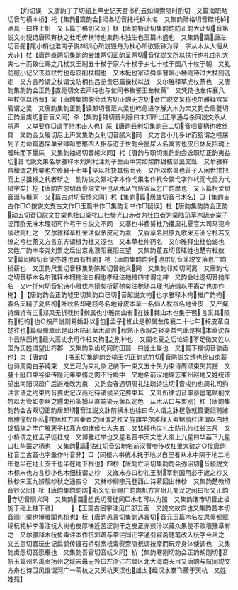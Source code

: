 <!-- { "loadSidebar": true } -->
　　【灼切误　又唐韵丁了切貂上声史记天官书杓云如绳索隐时酌切　又篇海职略切音勺横木桥】杔【集韵篇韵会闼各切音托杔栌木名　又集韵陟格切音磔杔栌酒具一曰柱上枅　又玉篇丁格切义同】杕【唐韵特计切集韵韵防正韵大计切音第説文树貎诗唐风有杕之杜毛传杕特也集韵木独生也玉篇木盛也　又集韵篇唐左切音舵尾小梢也淮南子説林训心所説毁舟为杕心所欲毁钟为铎　字从木从大俗从犬非】杖【唐韵直两切集韵韵会雉两切正韵呈两切音仗説文所以扶行也礼曲礼大夫七十而致仕赐之几杖又王制五十杖于家六十杖于乡七十杖于国八十杖于朝　又礼防服小记父丧苴杖竹也母丧削杖桐也　又木梃也家语舜事瞽瞍小棰则待过大杖则逃走　又方言矜谓之杖谓戈防柄也吕览贵已篇操杖以战　又尔雅释草虎杖荼也　又唐韵集韵韵会正韵直亮切文去声持也与仗同书牧誓王左杖黄　又凭倚也左传襄八年杖信以待晋】杗【唐韵集韵韵会武方切正韵无方切音亡説文杗栋也尔雅释宫杗廇谓之梁　又唐韵集韵正韵谟郎切音茫大梁也韩愈进学解大木为杗又韵会眉甍切正韵眉庚切音盲义同】杀【集韵辖切音刹徐曰未知所出正字通与杀同説文杀从杀声　又举要作□谓手持木击人也】杘【唐韵丑利切集韵丑二切音呬篗柄也收丝具　又韵会女履切尼上声又集韵女利切音腻义同　又方言小儿多诈而狯谓之嚜杘列子力命篇墨杘单至啴咺憋懯四人相与逰于世韵会墨杘人名寓言也皮日休反招魂上暧昧而下墨杘　又集韵抽迟切音絺义同】杙【唐韵与职切集韵韵会逸职切正韵夷益切音弋説文果名尔雅释木刘刘杙注刘子生山中实如棃酢甜核坚出交趾　又尔雅释宫樴谓之杙橜也左传襄十七年坚以杙抉其伤而死　又所以格兽也荘子人闲世拱把而上求狙猴之杙者斩之　韵防説文橜杙字本作弋果名作杙今橜弋字作杙而弋但为弋猎字矣】杚【唐韵古忽切音骨説文平也从木从气俗省从乞广韵摩也　又玉篇柯爱切音溉与概同　又篇古对切音愦义同】杛【集韵篇居雄切音弓木名】□【集韵支古作□○按説文支古文作□玉篇书作□集韵复书作□疑误】杜【唐韵集韵韵会正韵动五切音□説文甘棠也牡曰棠牝曰杜樊光曰赤者为杜白者为棠陆玑草木疏赤棠子涩而酢无味木理韧可作弓干与説文不同　又塞也书费誓杜乃擭周礼夏官大司马犯令凌政则杜之　又尔雅释草杜荣注似茅皮可为索　又香草名屈原九歌采芳洲兮杜若又缭之兮杜蘅又方言东齐谓根为杜又涩也　又本草杜仲药名　又尔雅释虫杜伯蝎也　又姓广韵本帝尧刘累之后出京兆濮阳襄阳三望　又集韵董五切音睹姓也楚有杜敖　又篇同都切音徒亦姓也晋有杜蒯】杝【唐韵集韵韵会池尔切音豸説文落也广韵析薪也　又正韵尺里切音移集韵陈知切音驰义同　又集韵邻知切同离　又唐韵弋之切音移木名尔雅释木椵杝注白椵也孝经注杝棺四寸谓之裨　又韵会吐逻切音扡车名　又叶托何切音佗诗小雅伐木掎矣析薪杝矣注杝随其理也诗缉以手离之也亦作柂】【唐韵韵会正韵墟里切集韵口已切音起説文枸也尔雅释木枸檵广韵枸春名天精子夏名枸叶秋名却老枝冬名地骨皮本草一名仙人杖根名地骨皮　又严粲诗缉诗有三郑风无折我树栁属也小雅南山有在彼棘山木也集于苞言采其隰有杞枸也○按严説则易姤卦以包孟子栁此是栁属左传襄二十七年梓皮革自楚往也篇似豫章此是山木陆玑草木疏苦秋熟正赤服之轻身益气此是枸本草沈存中云陕西枸最大髙丈余可作柱又枸之别种也　又国名夏之后论语不足徴又姓以国为氏姓谱望出齐郡　又集韵象齿切同防田噐一曰徙土轝也　又篇下楷切音骇臿也】束【唐韵】
　　【书玉切集韵韵会输玉切正韵式竹切音防説文缚也徐曰束薪也诗周南白茅纯束　又五疋为束礼杂记纳币一束又五十矢为束诗周颂束矢其搜　又脯十脡曰束谷梁传隐元年束脩之肉不行境中　又地名前汉地理志束州赵地又姓统谱望出南阳汉疏广后避难改为朿　又韵会春遇切周礼注疏诗注切音戍约也周礼司约注言语之约束约音要史记汉高纪待诸侯至定要束耳　又叶所律切音率蔡邕笔赋削文竹以为管如桼丝之纒束形条搏以直端染元黄以定色　从木从口与朿别】杠【唐韵集韵韵会古双切正韵居郎切音江説文牀前横木也徐曰今人谓之牀桯急就篇妻妇聘嫁赍媵僮奴仆私枕牀杠方言秦晋之间谓之杠又旌旗竿尔雅释天素锦绸杠注谓以白地锦韬旗之竿广雅天子杠髙九仞诸侯七大夫五　又铭橦也仪礼士防礼竹杠长三尺　又小桥谓之杠孟子徒杠成　又博雅杠举也又星名晋书天文志大帝上九星曰华葢下九星曰杠华葢之柄也　又集韵篇沽红切音公地名前汉曹参传攻杠里大破之○按唐韵杠音工古音也字彚作叶音非】□【同根六书统木托于地以自里者从木中隔于地二地形也半在地上支干也半在地下根也】四杪【唐韵亡沼切集韵韵会弥沼切音藐説文木标末也方言杪小也木细枝谓之杪　又嵗末亦曰杪礼王制宰制国用必于嵗之杪又秋杪宋玉九辨靓杪秋之遥夜兮　又林杪柳宗元登西山诗萦回出林杪　又集韵楚教切音钞义同】杫【唐韵集韵韵防斯义切音赐广韵肉机方言俎几蜀汉之闲曰杫又正韵寺切音厕义同　又集韵篇想氏切音徙同□木名可以为噐　又集韵渚市切音止板施于础上柱下者】
　　【玉篇古困字注见口部五画　又説文故庐也又集韵苦本切音阃门橜也博雅闑也机也】杬【唐韵愚袁切集韵遇袁切音元玉篇木名左思吴都赋绵杬杶栌李善注杬大树也皮厚味近苦涩剥干之皮正赤煎汁以藏众果使不败壊豫章有之　又尔雅释木杬鱼毒注本作抗郭疏与李注同正字通引容斋随笔改入杬字今从之　又五患切音玩史记扁鹊传镵石挢引案杬毒熨索隐杬谓按摩而玩弄身体使调也　又集韵虞怨切音愿椹也　又集韵吾官切音岏义同】杭【集韵寒刚切韵会正韵胡刚切音航玉篇州名禹贡扬州之域宋鼂无咎曰左浙江右具区北大海南天目又唐韵与航同説文方舟也诗卫风谁谓河广一苇杭之又天杭天汉也雄太经汉水羣飞蔽于天杭　又姓姓苑】
